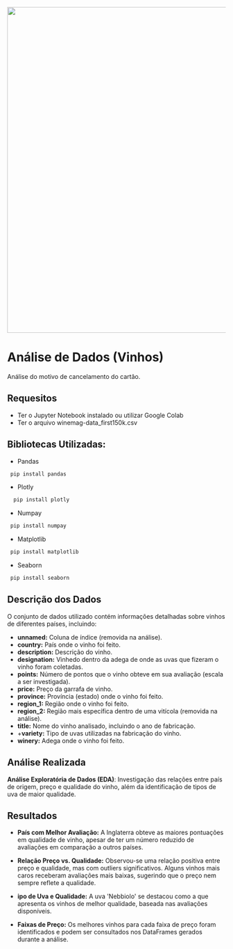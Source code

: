 <img src="https://www.divvino.com.br/blog/wp-content/uploads/2021/03/vinho-mais-caro.jpg"
width="750px"/>

# **Análise de Dados** (Vinhos)

Análise do motivo de cancelamento do cartão.

## Requesitos

 - Ter o Jupyter Notebook instalado ou utilizar Google Colab
 - Ter o arquivo winemag-data_first150k.csv

## Bibliotecas Utilizadas:

 - Pandas
 ```bash
  pip install pandas
```
 - Plotly
```bash
  pip install plotly
```
 - Numpay
 ```bash
  pip install numpay
```
 - Matplotlib
 ```bash
  pip install matplotlib
```
 - Seaborn
 ```bash
  pip install seaborn
```


## Descrição dos Dados
O conjunto de dados utilizado contém informações detalhadas sobre vinhos de diferentes países, incluindo:

- **unnamed:** Coluna de índice (removida na análise).
- **country:** País onde o vinho foi feito.
- **description:** Descrição do vinho.
- **designation:** Vinhedo dentro da adega de onde as uvas que fizeram o vinho foram coletadas.
- **points:** Número de pontos que o vinho obteve em sua avaliação (escala a ser investigada).
- **price:** Preço da garrafa de vinho.
- **province:** Província (estado) onde o vinho foi feito.
- **region_1:** Região onde o vinho foi feito.
- **region_2:** Região mais específica dentro de uma vitícola (removida na análise).
- **title:** Nome do vinho analisado, incluindo o ano de fabricação.
- +**variety:** Tipo de uvas utilizadas na fabricação do vinho.
- **winery:** Adega onde o vinho foi feito.

## Análise Realizada

**Análise Exploratória de Dados (EDA)**: Investigação das relações entre país de origem, preço e qualidade do vinho, além da identificação de tipos de uva de maior qualidade.

## Resultados

- **País com Melhor Avaliação:** A Inglaterra obteve as maiores pontuações em qualidade de vinho, apesar de ter um número reduzido de avaliações em comparação a outros países.

- **Relação Preço vs. Qualidade:** Observou-se uma relação positiva entre preço e qualidade, mas com outliers significativos. Alguns vinhos mais caros receberam avaliações mais baixas, sugerindo que o preço nem sempre reflete a qualidade.

- **ipo de Uva e Qualidade:** A uva 'Nebbiolo' se destacou como a que apresenta os vinhos de melhor qualidade, baseada nas avaliações disponíveis.

- **Faixas de Preço:** Os melhores vinhos para cada faixa de preço foram identificados e podem ser consultados nos DataFrames gerados durante a análise.




